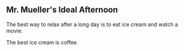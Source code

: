 ## Mr. Mueller's Ideal Afternoon

The best way to relax after a long day is to eat ice cream and watch a movie.

The best ice cream is coffee.
